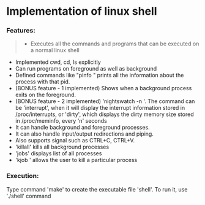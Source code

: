 # Implementation of linux shell

### Features:

> * Executes all the commands and programs that can be executed on a normal linux shell
  * Implemented cwd, cd, ls explicitly
  * Can run programs on foreground as well as background
  * Defined commands like "pinfo <pid>" prints all the information about the process with that pid.
  * (BONUS feature - 1 implemented) Shows when a background process exits on the foreground.
  * (BONUS feature - 2 implemented) 'nightswatch -n <time in seconds> <command>'. The command can be 'interrupt', when it will display the interrupt information stored in /proc/interrupts, or 'dirty', which displays the dirty memory size stored in /proc/meminfo, every 'n' seconds
  * It can handle background and foreground processes.
  * It can also handle input/output redirections and piping. 
  * Also supports signal such as CTRL+C, CTRL+V.
  * 'killall' kills all background processes
  * 'jobs' displays list of all processes
  * 'kjob <pid>' allows the user to kill a particular process

### Execution:

Type command 'make' to create the executable file 'shell'. To run it, use './shell' command
